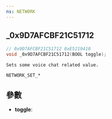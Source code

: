```yaml
---
ns: NETWORK
---
```

## _0x9D7AFCBF21C51712

```c
// 0x9D7AFCBF21C51712 0xE5219410
void _0x9D7AFCBF21C51712(BOOL toggle);
```

```
Sets some voice chat related value.

NETWORK_SET_*
```

## 參數
* **toggle**: 

